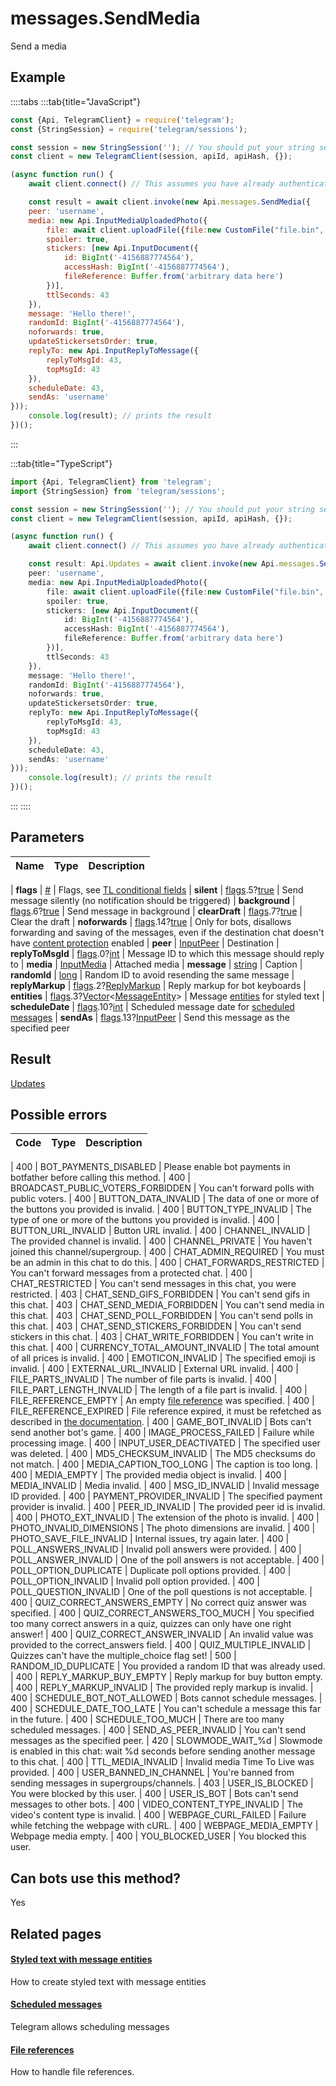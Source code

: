 # messages.SendMedia

Send a media



## Example

::::tabs
:::tab{title="JavaScript"}
```js
const {Api, TelegramClient} = require('telegram');
const {StringSession} = require('telegram/sessions');

const session = new StringSession(''); // You should put your string session here
const client = new TelegramClient(session, apiId, apiHash, {});

(async function run() {
    await client.connect() // This assumes you have already authenticated with .start()

    const result = await client.invoke(new Api.messages.SendMedia({
    peer: 'username',
    media: new Api.InputMediaUploadedPhoto({
        file: await client.uploadFile({file:new CustomFile("file.bin", fs.statSync("../file.bin").size, "../file.bin"),workers:1}),
        spoiler: true,
        stickers: [new Api.InputDocument({
            id: BigInt('-4156887774564'),
            accessHash: BigInt('-4156887774564'),
            fileReference: Buffer.from('arbitrary data here')
        })],
        ttlSeconds: 43
    }),
    message: 'Hello there!',
    randomId: BigInt('-4156887774564'),
    noforwards: true,
    updateStickersetsOrder: true,
    replyTo: new Api.InputReplyToMessage({
        replyToMsgId: 43,
        topMsgId: 43
    }),
    scheduleDate: 43,
    sendAs: 'username'
}));
    console.log(result); // prints the result
})();
```
:::

:::tab{title="TypeScript"}
```ts
import {Api, TelegramClient} from 'telegram';
import {StringSession} from 'telegram/sessions';

const session = new StringSession(''); // You should put your string session here
const client = new TelegramClient(session, apiId, apiHash, {});

(async function run() {
    await client.connect() // This assumes you have already authenticated with .start()

    const result: Api.Updates = await client.invoke(new Api.messages.SendMedia({
    peer: 'username',
    media: new Api.InputMediaUploadedPhoto({
        file: await client.uploadFile({file:new CustomFile("file.bin", fs.statSync("../file.bin").size, "../file.bin"),workers:1}),
        spoiler: true,
        stickers: [new Api.InputDocument({
            id: BigInt('-4156887774564'),
            accessHash: BigInt('-4156887774564'),
            fileReference: Buffer.from('arbitrary data here')
        })],
        ttlSeconds: 43
    }),
    message: 'Hello there!',
    randomId: BigInt('-4156887774564'),
    noforwards: true,
    updateStickersetsOrder: true,
    replyTo: new Api.InputReplyToMessage({
        replyToMsgId: 43,
        topMsgId: 43
    }),
    scheduleDate: 43,
    sendAs: 'username'
}));
    console.log(result); // prints the result
})();
```
:::
::::



## Parameters

| Name | Type | Description |
| :--: | ---- | ----------- |

| **flags** | [#](https://core.telegram.org/type/%23) | Flags, see [TL conditional fields](https://core.telegram.org/mtproto/TL-combinators#conditional-fields) 
| **silent** | [flags](https://core.telegram.org/mtproto/TL-combinators#conditional-fields).5?[true](https://core.telegram.org/constructor/true) | Send message silently (no notification should be triggered) 
| **background** | [flags](https://core.telegram.org/mtproto/TL-combinators#conditional-fields).6?[true](https://core.telegram.org/constructor/true) | Send message in background 
| **clearDraft** | [flags](https://core.telegram.org/mtproto/TL-combinators#conditional-fields).7?[true](https://core.telegram.org/constructor/true) | Clear the draft 
| **noforwards** | [flags](https://core.telegram.org/mtproto/TL-combinators#conditional-fields).14?[true](https://core.telegram.org/constructor/true) | Only for bots, disallows forwarding and saving of the messages, even if the destination chat doesn't have [content protection](https://telegram.org/blog/protected-content-delete-by-date-and-more) enabled 
| **peer** | [InputPeer](https://core.telegram.org/type/InputPeer) | Destination 
| **replyToMsgId** | [flags](https://core.telegram.org/mtproto/TL-combinators#conditional-fields).0?[int](https://core.telegram.org/type/int) | Message ID to which this message should reply to 
| **media** | [InputMedia](https://core.telegram.org/type/InputMedia) | Attached media 
| **message** | [string](https://core.telegram.org/type/string) | Caption 
| **randomId** | [long](https://core.telegram.org/type/long) | Random ID to avoid resending the same message 
| **replyMarkup** | [flags](https://core.telegram.org/mtproto/TL-combinators#conditional-fields).2?[ReplyMarkup](https://core.telegram.org/type/ReplyMarkup) | Reply markup for bot keyboards 
| **entities** | [flags](https://core.telegram.org/mtproto/TL-combinators#conditional-fields).3?[Vector](https://core.telegram.org/type/Vector%20t)<[MessageEntity](https://core.telegram.org/type/MessageEntity)> | Message [entities](https://core.telegram.org/api/entities) for styled text 
| **scheduleDate** | [flags](https://core.telegram.org/mtproto/TL-combinators#conditional-fields).10?[int](https://core.telegram.org/type/int) | Scheduled message date for [scheduled messages](https://core.telegram.org/api/scheduled-messages) 
| **sendAs** | [flags](https://core.telegram.org/mtproto/TL-combinators#conditional-fields).13?[InputPeer](https://core.telegram.org/type/InputPeer) | Send this message as the specified peer 


## Result

[Updates](https://core.telegram.org/type/Updates)



## Possible errors

| Code | Type | Description |
| :--: | ---- | ----------- |

| 400 | BOT\_PAYMENTS\_DISABLED | Please enable bot payments in botfather before calling this method. 
| 400 | BROADCAST\_PUBLIC\_VOTERS\_FORBIDDEN | You can't forward polls with public voters. 
| 400 | BUTTON\_DATA\_INVALID | The data of one or more of the buttons you provided is invalid. 
| 400 | BUTTON\_TYPE\_INVALID | The type of one or more of the buttons you provided is invalid. 
| 400 | BUTTON\_URL\_INVALID | Button URL invalid. 
| 400 | CHANNEL\_INVALID | The provided channel is invalid. 
| 400 | CHANNEL\_PRIVATE | You haven't joined this channel/supergroup. 
| 400 | CHAT\_ADMIN\_REQUIRED | You must be an admin in this chat to do this. 
| 400 | CHAT\_FORWARDS\_RESTRICTED | You can't forward messages from a protected chat. 
| 400 | CHAT\_RESTRICTED | You can't send messages in this chat, you were restricted. 
| 403 | CHAT\_SEND\_GIFS\_FORBIDDEN | You can't send gifs in this chat. 
| 403 | CHAT\_SEND\_MEDIA\_FORBIDDEN | You can't send media in this chat. 
| 403 | CHAT\_SEND\_POLL\_FORBIDDEN | You can't send polls in this chat. 
| 403 | CHAT\_SEND\_STICKERS\_FORBIDDEN | You can't send stickers in this chat. 
| 403 | CHAT\_WRITE\_FORBIDDEN | You can't write in this chat. 
| 400 | CURRENCY\_TOTAL\_AMOUNT\_INVALID | The total amount of all prices is invalid. 
| 400 | EMOTICON\_INVALID | The specified emoji is invalid. 
| 400 | EXTERNAL\_URL\_INVALID | External URL invalid. 
| 400 | FILE\_PARTS\_INVALID | The number of file parts is invalid. 
| 400 | FILE\_PART\_LENGTH\_INVALID | The length of a file part is invalid. 
| 400 | FILE\_REFERENCE\_EMPTY | An empty [file reference](https://core.telegram.org/api/file_reference) was specified. 
| 400 | FILE\_REFERENCE\_EXPIRED | File reference expired, it must be refetched as described in [the documentation](https://core.telegram.org/api/file_reference). 
| 400 | GAME\_BOT\_INVALID | Bots can't send another bot's game. 
| 400 | IMAGE\_PROCESS\_FAILED | Failure while processing image. 
| 400 | INPUT\_USER\_DEACTIVATED | The specified user was deleted. 
| 400 | MD5\_CHECKSUM\_INVALID | The MD5 checksums do not match. 
| 400 | MEDIA\_CAPTION\_TOO\_LONG | The caption is too long. 
| 400 | MEDIA\_EMPTY | The provided media object is invalid. 
| 400 | MEDIA\_INVALID | Media invalid. 
| 400 | MSG\_ID\_INVALID | Invalid message ID provided. 
| 400 | PAYMENT\_PROVIDER\_INVALID | The specified payment provider is invalid. 
| 400 | PEER\_ID\_INVALID | The provided peer id is invalid. 
| 400 | PHOTO\_EXT\_INVALID | The extension of the photo is invalid. 
| 400 | PHOTO\_INVALID\_DIMENSIONS | The photo dimensions are invalid. 
| 400 | PHOTO\_SAVE\_FILE\_INVALID | Internal issues, try again later. 
| 400 | POLL\_ANSWERS\_INVALID | Invalid poll answers were provided. 
| 400 | POLL\_ANSWER\_INVALID | One of the poll answers is not acceptable. 
| 400 | POLL\_OPTION\_DUPLICATE | Duplicate poll options provided. 
| 400 | POLL\_OPTION\_INVALID | Invalid poll option provided. 
| 400 | POLL\_QUESTION\_INVALID | One of the poll questions is not acceptable. 
| 400 | QUIZ\_CORRECT\_ANSWERS\_EMPTY | No correct quiz answer was specified. 
| 400 | QUIZ\_CORRECT\_ANSWERS\_TOO\_MUCH | You specified too many correct answers in a quiz, quizzes can only have one right answer! 
| 400 | QUIZ\_CORRECT\_ANSWER\_INVALID | An invalid value was provided to the correct\_answers field. 
| 400 | QUIZ\_MULTIPLE\_INVALID | Quizzes can't have the multiple\_choice flag set! 
| 500 | RANDOM\_ID\_DUPLICATE | You provided a random ID that was already used. 
| 400 | REPLY\_MARKUP\_BUY\_EMPTY | Reply markup for buy button empty. 
| 400 | REPLY\_MARKUP\_INVALID | The provided reply markup is invalid. 
| 400 | SCHEDULE\_BOT\_NOT\_ALLOWED | Bots cannot schedule messages. 
| 400 | SCHEDULE\_DATE\_TOO\_LATE | You can't schedule a message this far in the future. 
| 400 | SCHEDULE\_TOO\_MUCH | There are too many scheduled messages. 
| 400 | SEND\_AS\_PEER\_INVALID | You can't send messages as the specified peer. 
| 420 | SLOWMODE\_WAIT\_%d | Slowmode is enabled in this chat: wait %d seconds before sending another message to this chat. 
| 400 | TTL\_MEDIA\_INVALID | Invalid media Time To Live was provided. 
| 400 | USER\_BANNED\_IN\_CHANNEL | You're banned from sending messages in supergroups/channels. 
| 403 | USER\_IS\_BLOCKED | You were blocked by this user. 
| 400 | USER\_IS\_BOT | Bots can't send messages to other bots. 
| 400 | VIDEO\_CONTENT\_TYPE\_INVALID | The video's content type is invalid. 
| 400 | WEBPAGE\_CURL\_FAILED | Failure while fetching the webpage with cURL. 
| 400 | WEBPAGE\_MEDIA\_EMPTY | Webpage media empty. 
| 400 | YOU\_BLOCKED\_USER | You blocked this user. 


## Can bots use this method?

Yes

## Related pages

#### [Styled text with message entities](https://core.telegram.org/api/entities)

How to create styled text with message entities



#### [Scheduled messages](https://core.telegram.org/api/scheduled-messages)

Telegram allows scheduling messages



#### [File references](https://core.telegram.org/api/file\_reference)

How to handle file references.





